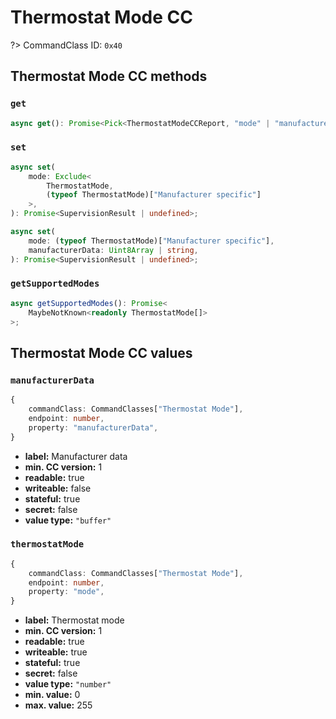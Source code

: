 # Thermostat Mode CC

?> CommandClass ID: `0x40`

## Thermostat Mode CC methods

### `get`

```ts
async get(): Promise<Pick<ThermostatModeCCReport, "mode" | "manufacturerData"> | undefined>;
```

### `set`

```ts
async set(
	mode: Exclude<
		ThermostatMode,
		(typeof ThermostatMode)["Manufacturer specific"]
	>,
): Promise<SupervisionResult | undefined>;

async set(
	mode: (typeof ThermostatMode)["Manufacturer specific"],
	manufacturerData: Uint8Array | string,
): Promise<SupervisionResult | undefined>;
```

### `getSupportedModes`

```ts
async getSupportedModes(): Promise<
	MaybeNotKnown<readonly ThermostatMode[]>
>;
```

## Thermostat Mode CC values

### `manufacturerData`

```ts
{
	commandClass: CommandClasses["Thermostat Mode"],
	endpoint: number,
	property: "manufacturerData",
}
```

- **label:** Manufacturer data
- **min. CC version:** 1
- **readable:** true
- **writeable:** false
- **stateful:** true
- **secret:** false
- **value type:** `"buffer"`

### `thermostatMode`

```ts
{
	commandClass: CommandClasses["Thermostat Mode"],
	endpoint: number,
	property: "mode",
}
```

- **label:** Thermostat mode
- **min. CC version:** 1
- **readable:** true
- **writeable:** true
- **stateful:** true
- **secret:** false
- **value type:** `"number"`
- **min. value:** 0
- **max. value:** 255

